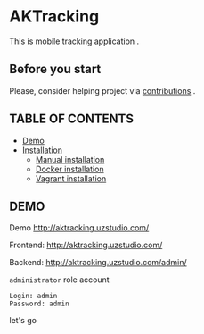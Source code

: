 # AKTracking



This is mobile tracking application .


## Before you start
Please, consider helping project via [contributions](https://github.com/ankyestudio/aktracking/issues) . 

## TABLE OF CONTENTS
- [Demo](#demo)
- [Installation](docs/installation.md)
    - [Manual installation](docs/installation.md#manual-installation)
    - [Docker installation](docs/installation.md#docker-installation)
    - [Vagrant installation](docs/installation.md#vagrant-installation)


## DEMO
Demo http://aktracking.uzstudio.com/

Frontend:
http://aktracking.uzstudio.com/

Backend:
http://aktracking.uzstudio.com/admin/

`administrator` role account
```
Login: admin
Password: admin
```

let's go

